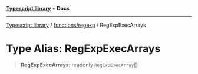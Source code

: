 [**Typescript library**](../../../index.md) • **Docs**

***

[Typescript library](../../../modules.md) / [functions/regexp](../index.md) / RegExpExecArrays

# Type Alias: RegExpExecArrays

> **RegExpExecArrays**: readonly `RegExpExecArray`[]
